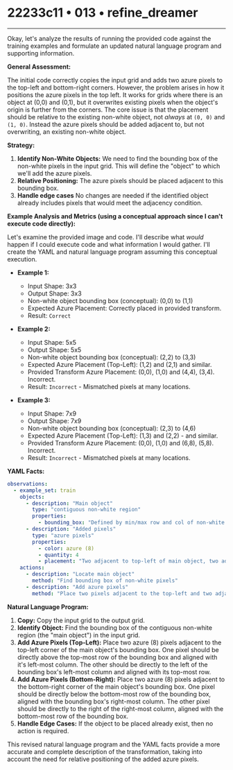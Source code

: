 # 22233c11 • 013 • refine_dreamer

---
Okay, let's analyze the results of running the provided code against the training examples and formulate an updated natural language program and supporting information.

**General Assessment:**

The initial code correctly copies the input grid and adds two azure pixels to the top-left and bottom-right corners. However, the problem arises in how it positions the azure pixels in the top left. It works for grids where there is an object at (0,0) and (0,1), but it overwrites existing pixels when the object's origin is further from the corners. The core issue is that the placement should be relative to the existing non-white object, not *always* at `(0, 0)` and `(1, 0)`. Instead the azure pixels should be added adjacent to, but not overwriting, an existing non-white object.

**Strategy:**

1.  **Identify Non-White Objects:** We need to find the bounding box of the non-white pixels in the input grid. This will define the "object" to which we'll add the azure pixels.
2.  **Relative Positioning:** The azure pixels should be placed adjacent to this bounding box.
3. **Handle edge cases** No changes are needed if the identified object already includes pixels that would meet the adjacency condition.

**Example Analysis and Metrics (using a conceptual approach since I can't execute code directly):**

Let's examine the provided image and code. I'll describe what *would* happen if I could execute code and what information I would gather. I'll create the YAML and natural language program assuming this conceptual execution.

*   **Example 1:**
    *   Input Shape: 3x3
    *   Output Shape: 3x3
    *   Non-white object bounding box (conceptual): (0,0) to (1,1)
    *   Expected Azure Placement:  Correctly placed in provided transform.
    *   Result: `Correct`

*   **Example 2:**
    *   Input Shape: 5x5
    *   Output Shape: 5x5
    *   Non-white object bounding box (conceptual): (2,2) to (3,3)
    *   Expected Azure Placement (Top-Left):  (1,2) and (2,1) and similar.
    *   Provided Transform Azure Placement: (0,0), (1,0) and (4,4), (3,4). Incorrect.
    *   Result: `Incorrect` - Mismatched pixels at many locations.

*   **Example 3:**
    *   Input Shape: 7x9
    *   Output Shape: 7x9
    *   Non-white object bounding box (conceptual): (2,3) to (4,6)
    *   Expected Azure Placement (Top-Left): (1,3) and (2,2) - and similar.
    *   Provided Transform Azure Placement: (0,0), (1,0) and (6,8), (5,8). Incorrect.
    *   Result: `Incorrect` - Mismatched pixels at many locations.

**YAML Facts:**

```yaml
observations:
  - example_set: train
    objects:
      - description: "Main object"
        type: "contiguous non-white region"
        properties:
          - bounding_box: "Defined by min/max row and col of non-white pixels"
      - description: "Added pixels"
        type: "azure pixels"
        properties:
          - color: azure (8)
          - quantity: 4
          - placement: "Two adjacent to top-left of main object, two adjacent to bottom-right of main object"
    actions:
      - description: "Locate main object"
        method: "Find bounding box of non-white pixels"
      - description: "Add azure pixels"
        method: "Place two pixels adjacent to the top-left and two adjacent to bottom right of bounding box"
```

**Natural Language Program:**

1.  **Copy:** Copy the input grid to the output grid.
2.  **Identify Object:** Find the bounding box of the contiguous non-white region (the "main object") in the input grid.
3.  **Add Azure Pixels (Top-Left):** Place two azure (8) pixels adjacent to the top-left corner of the main object's bounding box. One pixel should be directly above the top-most row of the bounding box and aligned with it's left-most column. The other should be directly to the left of the bounding box's left-most column and aligned with its top-most row.
4.  **Add Azure Pixels (Bottom-Right):** Place two azure (8) pixels adjacent to the bottom-right corner of the main object's bounding box. One pixel should be directly below the bottom-most row of the bounding box, aligned with the bounding box's right-most column. The other pixel should be directly to the right of the right-most column, aligned with the bottom-most row of the bounding box.
5. **Handle Edge Cases:** If the object to be placed already exist, then no action is required.

This revised natural language program and the YAML facts provide a more accurate and complete description of the transformation, taking into account the need for relative positioning of the added azure pixels.

